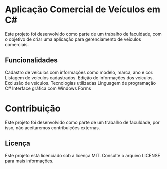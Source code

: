 
# Aplicação Comercial de Veículos em C#
Este projeto foi desenvolvido como parte de um trabalho de faculdade, com o objetivo de criar uma aplicação para gerenciamento de veículos comerciais.


## Funcionalidades
Cadastro de veículos com informações como modelo, marca, ano e cor.
Listagem de veículos cadastrados.
Edição de informações dos veículos.
Exclusão de veículos.
Tecnologias utilizadas
Linguagem de programação C#
Interface gráfica com Windows Forms

# Contribuição
Este projeto foi desenvolvido como parte de um trabalho de faculdade, por isso, não aceitaremos contribuições externas.

## Licença
Este projeto está licenciado sob a licença MIT. Consulte o arquivo LICENSE para mais informações.
